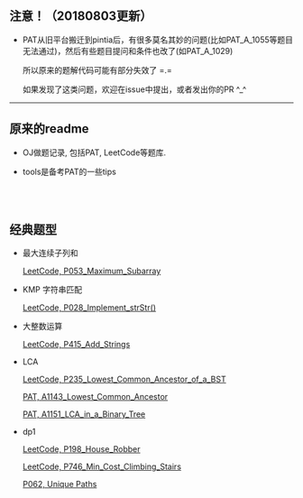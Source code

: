 ##  注意！（20180803更新）

*	PAT从旧平台搬迁到pintia后，有很多莫名其妙的问题(比如PAT_A_1055等题目无法通过)，然后有些题目提问和条件也改了(如PAT_A_1029)

	所以原来的题解代码可能有部分失效了 =.=

	如果发现了这类问题，欢迎在issue中提出，或者发出你的PR ^_^

------

##  原来的readme

*	OJ做题记录, 包括PAT, LeetCode等题库.

*	tools是备考PAT的一些tips

<br><br>

##  经典题型

*	最大连续子列和

	[LeetCode, P053_Maximum_Subarray](https://github.com/jJayyyyyyy/OJ/blob/master/LeetCode/001-100/P053_Maximum_Subarray.cpp)

*	KMP 字符串匹配

	[LeetCode, P028_Implement_strStr()](https://github.com/jJayyyyyyy/OJ/blob/master/LeetCode/001-100/P028_Implement_strStr().cpp)
	
*	大整数运算

	[LeetCode, P415_Add_Strings](https://github.com/jJayyyyyyy/OJ/blob/master/LeetCode/401-500/P415_Add_Strings.cpp)

*	LCA

	[LeetCode, P235_Lowest_Common_Ancestor_of_a_BST](https://github.com/jJayyyyyyy/OJ/blob/master/LeetCode/201-300/P235_Lowest_Common_Ancestor_of_a_BST.cpp)

	[PAT, A1143_Lowest_Common_Ancestor](https://github.com/jJayyyyyyy/OJ/tree/master/PAT/advanced_level/1143_Lowest_Common_Ancestor)

	[PAT, A1151_LCA_in_a_Binary_Tree](https://github.com/jJayyyyyyy/OJ/blob/master/PAT/advanced_level/1151_LCA_in_a_Binary_Tree/1151_LCA_in_a_Binary_Tree.cpp)

*	dp1

	[LeetCode, P198_House_Robber](https://github.com/jJayyyyyyy/OJ/blob/master/LeetCode/101-200/P198_House_Robber_*.cpp)

	[LeetCode, P746_Min_Cost_Climbing_Stairs](https://github.com/jJayyyyyyy/OJ/blob/master/LeetCode/701-800/P746_Min_Cost_Climbing_Stairs_*.cpp)

	[P062, Unique Paths](https://github.com/jJayyyyyyy/OJ/blob/master/LeetCode/001-100/P062_Unique_Paths.cpp)